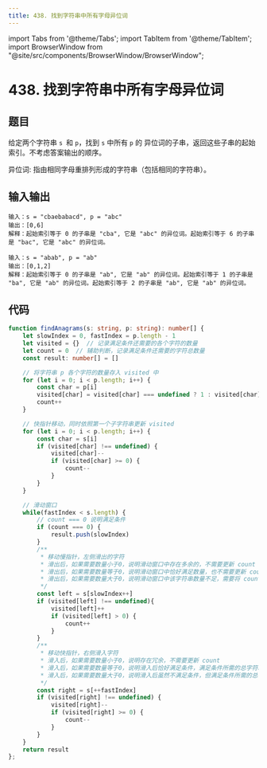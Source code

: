 ```yaml
---
title: 438. 找到字符串中所有字母异位词
---
```


import Tabs from '@theme/Tabs';
import TabItem from '@theme/TabItem';
import BrowserWindow from "@site/src/components/BrowserWindow/BrowserWindow";

# 438. 找到字符串中所有字母异位词

## 题目

<BrowserWindow url='https://leetcode-cn.com/problems/find-all-anagrams-in-a-string/'>

  给定两个字符串 `s `和 `p`，找到 `s` 中所有 `p` 的 异位词的子串，返回这些子串的起始索引。不考虑答案输出的顺序。

  异位词: 指由相同字母重排列形成的字符串（包括相同的字符串）。


</BrowserWindow>

## 输入输出

<Tabs groupId="solutions">
  <TabItem value="example1" label="示例1">

    输入：s = "cbaebabacd", p = "abc"
    输出：[0,6]
    解释：起始索引等于 0 的子串是 "cba", 它是 "abc" 的异位词。起始索引等于 6 的子串是 "bac", 它是 "abc" 的异位词。


  </TabItem>
  <TabItem value="example2" label="示例2">

    输入：s = "abab", p = "ab"
    输出：[0,1,2]
    解释：起始索引等于 0 的子串是 "ab", 它是 "ab" 的异位词。起始索引等于 1 的子串是 "ba", 它是 "ab" 的异位词。起始索引等于 2 的子串是 "ab", 它是 "ab" 的异位词。

  </TabItem>
</Tabs>

## 代码

<Tabs groupId="solutions">
  <TabItem value="ts" label="TypeScript">

```ts
function findAnagrams(s: string, p: string): number[] {
    let slowIndex = 0, fastIndex = p.length - 1
    let visited = {}  // 记录满足条件还需要的各个字符的数量
    let count = 0  // 辅助判断，记录满足条件还需要的字符总数量
    const result: number[] = []

    // 将字符串 p 各个字符的数量存入 visited 中
    for (let i = 0; i < p.length; i++) {
        const char = p[i]
        visited[char] = visited[char] === undefined ? 1 : visited[char] + 1
        count++
    }

    // 快指针移动，同时依照第一个子字符串更新 visited
    for (let i = 0; i < p.length; i++) {
        const char = s[i]
        if (visited[char] !== undefined) {
            visited[char]--
            if (visited[char] >= 0) {
                count--
            }
        }
    }

    // 滑动窗口
    while(fastIndex < s.length) {
        // count === 0 说明满足条件
        if (count === 0) {
            result.push(slowIndex)           
        }
        /**
         * 移动慢指针，左侧滑出的字符
         * 滑出后，如果需要数量小于0，说明滑动窗口中存在多余的，不需要更新 count
         * 滑出后，如果需要数量等于0，说明滑动窗口中恰好满足数量，也不需要更新 count
         * 滑出后，如果需要数量大于0，说明滑动窗口中该字符串数量不足，需要将 count 加1
         */
        const left = s[slowIndex++]
        if (visited[left] !== undefined){
            visited[left]++
            if (visited[left] > 0) {
                count++
            }
        } 
        /**
         * 移动快指针，右侧滑入字符
         * 滑入后，如果需要数量小于0，说明存在冗余，不需要更新 count
         * 滑入后，如果需要数量等于0，说明滑入后恰好满足条件，满足条件所需的总字符减1，即 count--
         * 滑入后，如果需要数量大于0，说明滑入后虽然不满足条件，但满足条件所需的总字符减1，即 count--
         */
        const right = s[++fastIndex]
        if (visited[right] !== undefined) {
            visited[right]--
            if (visited[right] >= 0) {
                count--
            }
        }
    }
    return result
};
```

  </TabItem>
</Tabs>